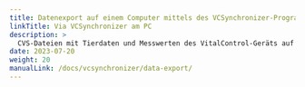 ```yaml
---
title: Datenexport auf einem Computer mittels des VCSynchronizer-Programms
linkTitle: Via VCSynchronizer am PC
description: >
  CVS-Dateien mit Tierdaten und Messwerten des VitalControl-Geräts auf den Massenspeicher eines Computers exportieren
date: 2023-07-20
weight: 20
manualLink: /docs/vcsynchronizer/data-export/
---
```

